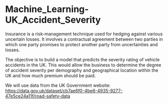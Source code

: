 # Machine_Learning-UK_Accident_Severity
Insurance is a risk-management technique used for hedging against various uncertain losses. It involves a contractual agreement between two parties in which one party promises to protect another party from uncertainties and losses.

The objective is to build a model that predicts the severity rating of vehicle accidents in the UK. This would allow the business to determine the degree of accident severity per demography and geographical location within the UK and how much premium should be paid.

We will use data from the UK Government website: https://data.gov.uk/dataset/cb7ae6f0-4be6-4935-9277-47e5ce24a11f/road-safety-data
